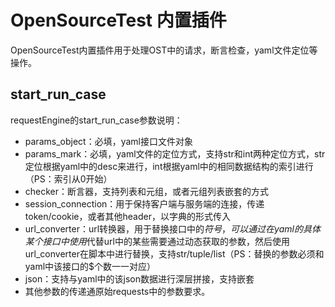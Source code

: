 # OpenSourceTest 内置插件

OpenSourceTest内置插件用于处理OST中的请求，断言检查，yaml文件定位等操作。



## start_run_case

requestEngine的start_run_case参数说明：

- params_object：必填，yaml接口文件对象
- params_mark：必填，yaml文件的定位方式，支持str和int两种定位方式，str定位根据yaml中的desc来进行，int根据yaml中的相同数据结构的索引进行（PS：索引从0开始）
- checker：断言器，支持列表和元组，或者元组列表嵌套的方式
- session_connection：用于保持客户端与服务端的连接，传递token/cookie，或者其他header，以字典的形式传入
- url_converter：url转换器，用于替换接口中的$符号，可以通过在yaml的具体某个接口中使用$代替url中的某些需要通过动态获取的参数，然后使用url_converter在脚本中进行替换，支持str/tuple/list（PS：替换的参数必须和yaml中该接口的$个数一一对应）
- json：支持与yaml中的该json数据进行深层拼接，支持嵌套
- 其他参数的传递通原始requests中的参数要求。